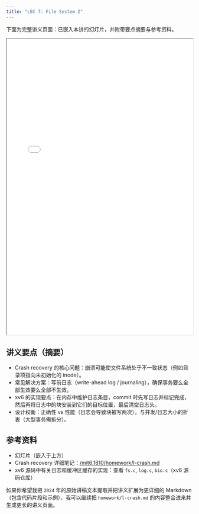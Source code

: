 ```yaml
---
title: "LEC 7: File System 2"
---
```

下面为完整讲义页面：已嵌入本讲的幻灯片，并附带要点摘要与参考资料。

<iframe src="../../public/assets/mit6.1810/l-fs2.pdf" width="100%" height="800px"></iframe>

## 讲义要点（摘要）

- Crash recovery 的核心问题：崩溃可能使文件系统处于不一致状态（例如目录项指向未初始化的 inode）。
- 常见解决方案：写前日志（write-ahead log / journaling），确保事务要么全部生效要么全部不生效。
- xv6 的实现要点：在内存中维护日志条目，commit 时先写日志并标记完成，然后再将日志中的块安装到它们的目标位置，最后清空日志头。
- 设计权衡：正确性 vs 性能（日志会导致块被写两次），与并发/日志大小的折衷（大型事务需拆分）。

## 参考资料

- 幻灯片（嵌入于上方）
- Crash recovery 详细笔记：[/mit6.1810/homework/l-crash.md](/mit6.1810/homework/l-crash.md)
- xv6 源码中有关日志和缓冲区缓存的实现：查看 `fs.c`, `log.c`, `bio.c`（xv6 源码仓库）

如果你希望我把 `2024` 年的原始讲稿文本提取并把讲义扩展为更详细的 Markdown（包含代码片段和示例），我可以继续把 `homework/l-crash.md` 的内容整合进来并生成更长的讲义页面。
